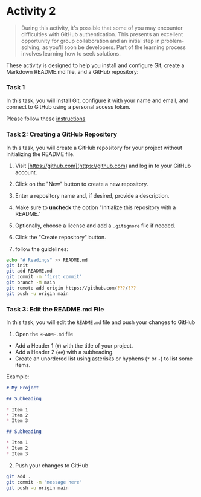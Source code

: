 # Activity 2

> During this activity, it's possible that some of you may encounter difficulties with GitHub authentication. This presents an excellent opportunity for group collaboration and an initial step in problem-solving, as you'll soon be developers. Part of the learning process involves learning how to seek solutions.

These activity is designed to help you install and configure Git,  create a Markdown README.md file, and a GitHub repository:

### Task 1

In this task, you will install Git, configure it with your name and email, and connect to GitHub using a personal access token.

Please follow these [instructions](./git.md)

### Task 2: Creating a GitHub Repository

In this task, you will create a GitHub repository for your project without initializing the README file.

1. Visit [https://github.com](https://github.com) and log in to your GitHub account.

2. Click on the "New" button to create a new repository.

3. Enter a repository name and, if desired, provide a description.

4. Make sure to **uncheck** the option "Initialize this repository with a README."

5. Optionally, choose a license and add a `.gitignore` file if needed.

6. Click the "Create repository" button.
7.  follow the guidelines:
```sh
echo "# Readings" >> README.md
git init
git add README.md
git commit -m "first commit"
git branch -M main
git remote add origin https://github.com/???/???
git push -u origin main
```

### Task 3: Edit the README.md File

In this task, you will edit the `README.md` file and push your changes to GitHub

1. Open the `README.md` file 

- Add a Header 1 (`#`) with the title of your project.
- Add a Header 2 (`##`) with a subheading.
- Create an unordered list using asterisks or hyphens (`*` or `-`) to list some items.

Example:

```markdown
# My Project

## Subheading

* Item 1
* Item 2
* Item 3

## Subheading

* Item 1
* Item 2
* Item 3
```

2. Push your changes to GitHub
```sh
git add .
git commit -m "message here"
git push -u origin main
```


